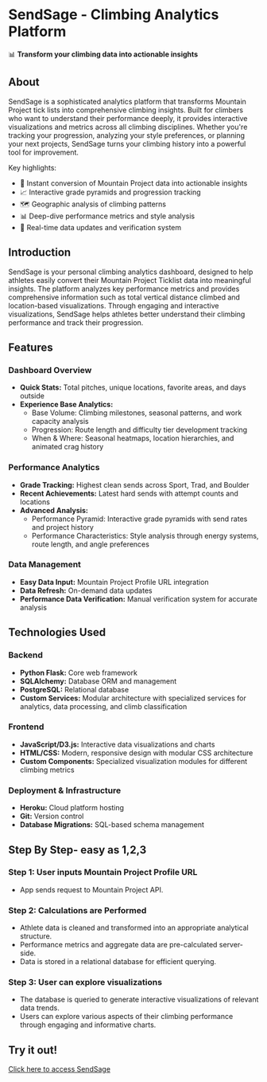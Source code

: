 # SendSage - Climbing Analytics Platform

📊 **Transform your climbing data into actionable insights**

## About

SendSage is a sophisticated analytics platform that transforms Mountain Project tick lists into comprehensive climbing insights. Built for climbers who want to understand their performance deeply, it provides interactive visualizations and metrics across all climbing disciplines. Whether you're tracking your progression, analyzing your style preferences, or planning your next projects, SendSage turns your climbing history into a powerful tool for improvement.

Key highlights:

- 🎯 Instant conversion of Mountain Project data into actionable insights
- 📈 Interactive grade pyramids and progression tracking
- 🗺️ Geographic analysis of climbing patterns
- 📊 Deep-dive performance metrics and style analysis
- 🔄 Real-time data updates and verification system

## Introduction

SendSage is your personal climbing analytics dashboard, designed to help athletes easily convert their Mountain Project Ticklist data into meaningful insights. The platform analyzes key performance metrics and provides comprehensive information such as total vertical distance climbed and location-based visualizations. Through engaging and interactive visualizations, SendSage helps athletes better understand their climbing performance and track their progression.

## Features

### Dashboard Overview

- **Quick Stats:** Total pitches, unique locations, favorite areas, and days outside
- **Experience Base Analytics:**
  - Base Volume: Climbing milestones, seasonal patterns, and work capacity analysis
  - Progression: Route length and difficulty tier development tracking
  - When & Where: Seasonal heatmaps, location hierarchies, and animated crag history

### Performance Analytics

- **Grade Tracking:** Highest clean sends across Sport, Trad, and Boulder
- **Recent Achievements:** Latest hard sends with attempt counts and locations
- **Advanced Analysis:**
  - Performance Pyramid: Interactive grade pyramids with send rates and project history
  - Performance Characteristics: Style analysis through energy systems, route length, and angle preferences

### Data Management

- **Easy Data Input:** Mountain Project Profile URL integration
- **Data Refresh:** On-demand data updates
- **Performance Data Verification:** Manual verification system for accurate analysis

## Technologies Used

### Backend

- **Python Flask:** Core web framework
- **SQLAlchemy:** Database ORM and management
- **PostgreSQL:** Relational database
- **Custom Services:** Modular architecture with specialized services for analytics, data processing, and climb classification

### Frontend

- **JavaScript/D3.js:** Interactive data visualizations and charts
- **HTML/CSS:** Modern, responsive design with modular CSS architecture
- **Custom Components:** Specialized visualization modules for different climbing metrics

### Deployment & Infrastructure

- **Heroku:** Cloud platform hosting
- **Git:** Version control
- **Database Migrations:** SQL-based schema management

## Step By Step- easy as 1,2,3

### Step 1: User inputs Mountain Project Profile URL

- App sends request to Mountain Project API.

### Step 2: Calculations are Performed

- Athlete data is cleaned and transformed into an appropriate analytical structure.
- Performance metrics and aggregate data are pre-calculated server-side.
- Data is stored in a relational database for efficient querying.

### Step 3: User can explore visualizations

- The database is queried to generate interactive visualizations of relevant data trends.
- Users can explore various aspects of their climbing performance through engaging and informative charts.

## Try it out!

[Click here to access SendSage](https://prototype-climbing-analytics-app.onrender.com/)
